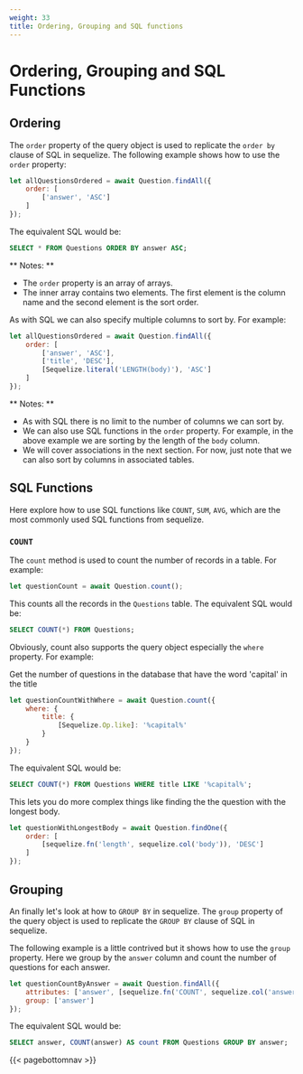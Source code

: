 ```yaml
---
weight: 33
title: Ordering, Grouping and SQL functions
---
```


# Ordering, Grouping and SQL Functions

## Ordering

The `order` property of the query object is used to replicate the `order by` clause of
SQL in sequelize. The following example shows how to use the `order` property:

```js
let allQuestionsOrdered = await Question.findAll({
    order: [
        ['answer', 'ASC']
    ]
});
```

The equivalent SQL would be:

```sql
SELECT * FROM Questions ORDER BY answer ASC;
```

** Notes: **
- The `order` property is an array of arrays.
- The inner array contains two elements. The first element is the column name and the
second element is the sort order.

As with SQL we can also specify multiple columns to sort by. For example:

```js
let allQuestionsOrdered = await Question.findAll({
    order: [
        ['answer', 'ASC'],
        ['title', 'DESC'],
        [Sequelize.literal('LENGTH(body)'), 'ASC']
    ]
});
```

** Notes: **
- As with SQL there is no limit to the number of columns we can sort by.
- We can also use SQL functions in the `order` property. For example, in the above
example we are sorting by the length of the `body` column.
- We will cover associations in the next section. For now, just note that we can also
sort by columns in associated tables. 

## SQL Functions

Here explore how to use SQL functions like `COUNT`, `SUM`, `AVG`, which are the most
commonly used SQL functions from sequelize.

### `COUNT`

The `count` method is used to count the number of records in a table. For example:

```js
let questionCount = await Question.count();
```

This counts all the records in the `Questions` table. The equivalent SQL would be:

```sql
SELECT COUNT(*) FROM Questions;
```

Obviously, count also supports the query object especially the `where` property. 
For example:

Get the number of questions in the database that have the word 'capital' in the title

```js
let questionCountWithWhere = await Question.count({
    where: {
        title: {
            [Sequelize.Op.like]: '%capital%'
        }
    }
});
```

The equivalent SQL would be:

```sql
SELECT COUNT(*) FROM Questions WHERE title LIKE '%capital%';
```

This lets you do more complex things like finding the the question with the longest 
body. 

```js
let questionWithLongestBody = await Question.findOne({
    order: [
        [sequelize.fn('length', sequelize.col('body')), 'DESC']
    ]
});
```

## Grouping

An finally let's look at how to `GROUP BY` in sequelize. The `group` property of the
query object is used to replicate the `GROUP BY` clause of SQL in sequelize. 

The following example is a little contrived but it shows how to use the `group` property.
Here we group by the `answer` column and count the number of questions for each answer.

```js
let questionCountByAnswer = await Question.findAll({
    attributes: ['answer', [sequelize.fn('COUNT', sequelize.col('answer')), 'count']],
    group: ['answer']
});
```

The equivalent SQL would be:

```sql
SELECT answer, COUNT(answer) AS count FROM Questions GROUP BY answer;
```


{{< pagebottomnav >}}
